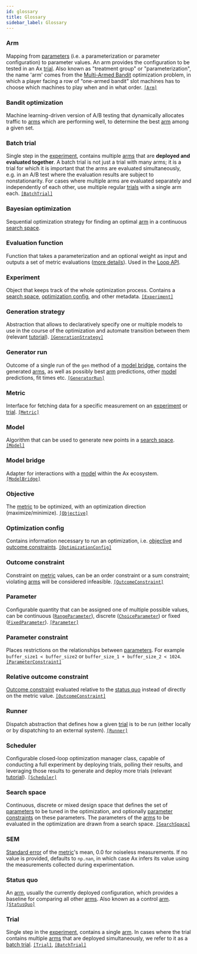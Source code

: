 ```yaml
---
id: glossary
title: Glossary
sidebar_label: Glossary
---
```

### Arm

Mapping from [parameters](glossary.md#parameter) (i.e. a parameterization or parameter configuration) to parameter values. An arm provides the configuration to be tested in an Ax [trial](glossary.md#trial). Also known as "treatment group" or "parameterization", the name 'arm' comes from the [Multi-Armed Bandit](https://en.wikipedia.org/wiki/Multi-armed_bandit) optimization problem, in which a player facing a row of “one-armed bandit” slot machines has to choose which machines to play when and in what order. [`[Arm]`](https://ax.readthedocs.io/en/stable/core.html#module-ax.core.arm)

### Bandit optimization

Machine learning-driven version of A/B testing that dynamically allocates traffic to [arms](glossary.md#arm) which are performing well, to determine the best [arm](glossary.md#arm) among a given set.

### Batch trial

Single step in the [experiment](glossary.md#experiment), contains multiple [arms](glossary.md#arm) that are **deployed and evaluated together**. A batch trial is not just a trial with many arms; it is a trial for which it is important that the arms are evaluated simultaneously, e.g. in an A/B test where the evaluation results are subject to nonstationarity. For cases where multiple arms are evaluated separately and independently of each other, use multiple regular [trials](glossary.md#trial) with a single arm each. [`[BatchTrial]`](https://ax.readthedocs.io/en/stable/core.html#module-ax.core.batch_trial)

### Bayesian optimization

Sequential optimization strategy for finding an optimal [arm](glossary.md#arm) in a continuous [search space](glossary.md#search-space).

### Evaluation function

Function that takes a parameterization and an optional weight as input and outputs a set of metric evaluations ([more details](/docs/trial-evaluation#evaluating-trial-parameters)). Used in the [Loop API](api.md).

### Experiment

Object that keeps track of the whole optimization process. Contains a [search space](glossary.md#search-space), [optimization config](glossary.md#optimization-config), and other metadata. [`[Experiment]`](https://ax.readthedocs.io/en/stable/core.html#module-ax.core.experiment)

### Generation strategy

Abstraction that allows to declaratively specify one or multiple models to use in the course of the optimization and automate transition between them (relevant [tutorial](/docs/tutorials/scheduler)). [`[GenerationStrategy]`](https://ax.readthedocs.io/en/stable/modelbridge.html#module-ax.modelbridge.generation_strategy)

### Generator run

Outcome of a single run of the `gen` method of a [model bridge](glossary.md#model-bridge), contains the generated [arms](glossary.md#arm), as well as possibly best [arm](glossary.md#arm) predictions, other [model](glossary.md#model) predictions, fit times etc. [`[GeneratorRun]`](https://ax.readthedocs.io/en/stable/core.html#module-ax.core.generator_run)

### Metric

Interface for fetching data for a specific measurement on an [experiment](glossary.md#experiment) or [trial](glossary.md#trial). [`[Metric]`](https://ax.readthedocs.io/en/stable/core.html#module-ax.core.metric)

### Model

Algorithm that can be used to generate new points in a [search space](glossary.md#search-space). [`[Model]`](https://ax.readthedocs.io/en/stable/models.html)

### Model bridge

Adapter for interactions with a [model](glossary.md#model) within the Ax ecosystem. [`[ModelBridge]`](https://ax.readthedocs.io/en/stable/modelbridge.html)

### Objective

The [metric](glossary.md#metric) to be optimized, with an optimization direction (maximize/minimize). [`[Objective]`](https://ax.readthedocs.io/en/stable/core.html#module-ax.core.objective)

### Optimization config

Contains information necessary to run an optimization, i.e. [objective](glossary.md#objective) and [outcome constraints](/docs/glossary#outcome-constraint). [`[OptimizationConfig]`](https://ax.readthedocs.io/en/stable/core.html#module-ax.core.optimization_config)

### Outcome constraint

Constraint on [metric](glossary.md#metric) values, can be an order constraint or a sum constraint; violating [arms](glossary.md#arm) will be considered infeasible. [`[OutcomeConstraint]`](https://ax.readthedocs.io/en/stable/core.html#module-ax.core.outcome_constraint)

### Parameter

Configurable quantity that can be assigned one of multiple possible values, can be continuous ([`RangeParameter`](https://ax.readthedocs.io/en/stable/core.html#ax.core.parameter.RangeParameter)), discrete ([`ChoiceParameter`](https://ax.readthedocs.io/en/stable/core.html#ax.core.parameter.ChoiceParameter)) or fixed ([`FixedParameter`](https://ax.readthedocs.io/en/stable/core.html#ax.core.parameter.FixedParameter)). [`[Parameter]`](https://ax.readthedocs.io/en/stable/core.html#module-ax.core.parameter)

### Parameter constraint

Places restrictions on the relationships between [parameters](glossary.md#parameter).  For example `buffer_size1 < buffer_size2` or `buffer_size_1 + buffer_size_2 < 1024`. [`[ParameterConstraint]`](https://ax.readthedocs.io/en/stable/core.html#module-ax.core.parameter_constraint)

### Relative outcome constraint

[Outcome constraint](glossary.md#outcome-constraint) evaluated relative to the [status quo](glossary.md#status-quo) instead of directly on the metric value. [`[OutcomeConstraint]`](https://ax.readthedocs.io/en/stable/core.html#module-ax.core.outcome_constraint)

### Runner

Dispatch abstraction that defines how a given [trial](glossary.md#trial) is to be run (either locally or by dispatching to an external system). [`[Runner]`](https://ax.readthedocs.io/en/stable/core.html#module-ax.core.runner)

### Scheduler

Configurable closed-loop optimization manager class, capable of conducting a full experiment by deploying trials, polling their results, and leveraging those results to generate and deploy more
trials (relevant [tutorial](/docs/tutorials/scheduler)). [`[Scheduler]`](https://ax.readthedocs.io/en/stable/service.html#module-ax.service.scheduler)

### Search space

Continuous, discrete or mixed design space that defines the set of [parameters](glossary.md#parameter) to be tuned in the optimization, and optionally [parameter constraints](glossary.md#parameter-constraint) on these parameters. The parameters of the [arms](glossary.md#arm) to be evaluated in the optimization are drawn from a search space. [`[SearchSpace]`](https://ax.readthedocs.io/en/stable/core.html#module-ax.core.search_space)

### SEM

[Standard error](https://en.wikipedia.org/wiki/Standard_error) of the [metric](glossary.md#metric)'s mean, 0.0 for noiseless measurements. If no value is provided, defaults to `np.nan`, in which case Ax infers its value using the measurements collected during experimentation.

### Status quo

An [arm](glossary.md#arm), usually the currently deployed configuration, which provides a baseline for comparing all other [arms](glossary.md#arm). Also known as a control [arm](glossary.md#arm). [`[StatusQuo]`](https://ax.readthedocs.io/en/stable/core.html#ax.core.experiment.Experiment.status_quo)

### Trial

Single step in the [experiment](glossary.md#experiment), contains a single [arm](glossary.md#arm). In cases where the trial contains multiple [arms](glossary.md#arm) that are deployed simultaneously, we refer to it as a [batch trial](glossary.md#batch-trial). [`[Trial]`](https://ax.readthedocs.io/en/stable/core.html#module-ax.core.trial), [`[BatchTrial]`](https://ax.readthedocs.io/en/stable/core.html#module-ax.core.batch_trial)

